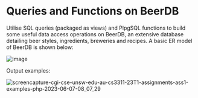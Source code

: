 # Queries and Functions on BeerDB	
Utilise SQL queries (packaged as views) and PlpgSQL functions to build some useful data access operations on BeerDB, an extensive database detailing beer styles, ingredients, breweries and recipes. A basic ER model of BeerDB is shown below:

![image](https://user-images.githubusercontent.com/129048872/230734966-5176e679-0a9e-40b4-88f9-e466aec3e948.png)

Output examples:

![screencapture-cgi-cse-unsw-edu-au-cs3311-23T1-assignments-ass1-examples-php-2023-06-07-08_07_29](https://github.com/Alex-Burns-GIS/Queries-and-Functions-on-BeerDB/assets/129048872/8c8fba0e-cf24-4168-80dd-8bd7162f993c)

